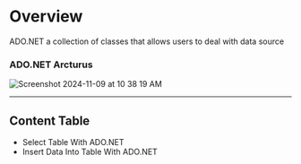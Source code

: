 # Overview

ADO.NET a collection of classes that allows users to deal with data source

### ADO.NET Arcturus

![Screenshot 2024-11-09 at 10 38 19 AM](https://github.com/user-attachments/assets/343347e3-958e-4ddc-8347-8b8a59de3901)

---

## Content Table
- Select Table With ADO.NET
- Insert Data Into Table With ADO.NET
